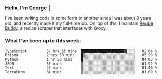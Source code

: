 ### Hello, I'm George 👋

I've been writing code in some form or another since I was about 8 years old, and recently made it my full-time job. On top of this, I maintain [Recipe Buddy](https://github.com/georgegebbett/recipe-buddy), a recipe scraper that interfaces with Grocy.  

<!--
**georgegebbett/georgegebbett** is a ✨ _special_ ✨ repository because its `README.md` (this file) appears on your GitHub profile.

Here are some ideas to get you started:

- 🔭 I’m currently working on ...
- 🌱 I’m currently learning ...
- 👯 I’m looking to collaborate on ...
- 🤔 I’m looking for help with ...
- 💬 Ask me about ...
- 📫 How to reach me: ...
- 😄 Pronouns: ...
- ⚡ Fun fact: ...
-->

### What I've been up to this week:
<!--START_SECTION:waka-->

```text
TypeScript         39 hrs 55 mins  ████████████████████▓░░░░   82.64 %
Prisma             2 hrs 53 mins   █▒░░░░░░░░░░░░░░░░░░░░░░░   05.99 %
Python             1 hr 56 mins    █░░░░░░░░░░░░░░░░░░░░░░░░   04.03 %
JSON               55 mins         ▒░░░░░░░░░░░░░░░░░░░░░░░░   01.92 %
Text               40 mins         ▒░░░░░░░░░░░░░░░░░░░░░░░░   01.40 %
Terraform          31 mins         ▒░░░░░░░░░░░░░░░░░░░░░░░░   01.09 %
```

<!--END_SECTION:waka-->
